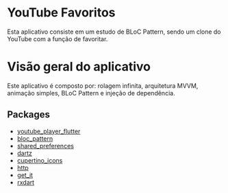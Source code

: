 # YouTube Favoritos

Esta aplicativo consiste em um estudo de BLoC Pattern, sendo um clone do YouTube com a função de favoritar.



# Visão geral do aplicativo

Este aplicativo é composto por: rolagem infinita, arquitetura MVVM, animação simples, BLoC Pattern e injeção de dependência.

## Packages

- [youtube_player_flutter](https://pub.dev/packages/youtube_player_flutter)
- [bloc_pattern](https://pub.dev/packages/bloc_pattern)
- [shared_preferences](https://pub.dev/packages/shared_preferences)
- [dartz](https://pub.dev/packages/dartz)
- [cupertino_icons](https://pub.dev/packages/cupertino_icons)
- [http](https://pub.dev/packages/http)
- [get_it](https://pub.dev/packages/get_it)
- [rxdart](https://pub.dev/packages/rxdart)
